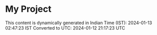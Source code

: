 # My Project

This content is dynamically generated in Indian Time (IST): 2024-01-13 02:47:23 IST
Converted to UTC: 2024-01-12 21:17:23 UTC
